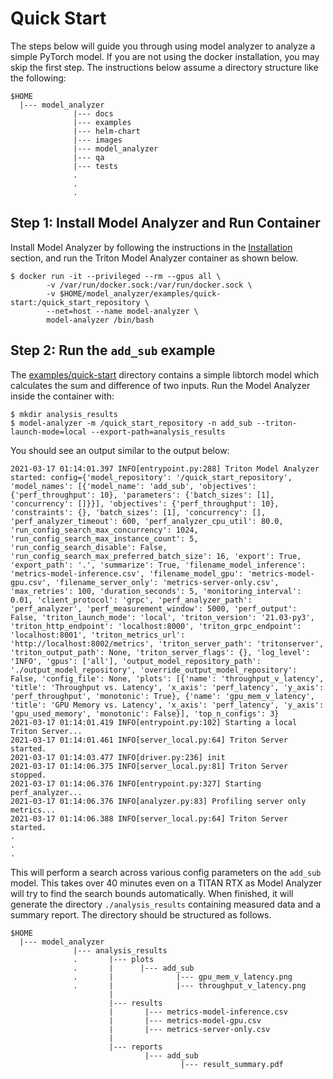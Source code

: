 <!--
Copyright (c) 2020-2021, NVIDIA CORPORATION. All rights reserved.

Licensed under the Apache License, Version 2.0 (the "License");
you may not use this file except in compliance with the License.
You may obtain a copy of the License at

    http://www.apache.org/licenses/LICENSE-2.0

Unless required by applicable law or agreed to in writing, software
distributed under the License is distributed on an "AS IS" BASIS,
WITHOUT WARRANTIES OR CONDITIONS OF ANY KIND, either express or implied.
See the License for the specific language governing permissions and
limitations under the License.
-->

# Quick Start

The steps below will guide you through using model analyzer to analyze a simple PyTorch model. If you are not using the docker installation, you may skip the first step. The instructions below assume a directory structure like the following:

```
$HOME
  |--- model_analyzer
              |--- docs
              |--- examples
              |--- helm-chart
              |--- images
              |--- model_analyzer
              |--- qa
              |--- tests
              .
              .
              .
```

## Step 1: Install Model Analyzer and Run Container

Install Model Analyzer by following the instructions in the [Installation](docs/install.md) section, and run the Triton Model Analyzer container as shown below. 

```
$ docker run -it --privileged --rm --gpus all \
        -v /var/run/docker.sock:/var/run/docker.sock \
        -v $HOME/model_analyzer/examples/quick-start:/quick_start_repository \
        --net=host --name model-analyzer \
        model-analyzer /bin/bash
```

## Step 2: Run the `add_sub` example

The [examples/quick-start](../examples/quick-start) directory contains a simple libtorch model which calculates the sum and difference of two inputs. Run the Model Analyzer inside the container with:

```
$ mkdir analysis_results
$ model-analyzer -m /quick_start_repository -n add_sub --triton-launch-mode=local --export-path=analysis_results
```

You should see an output similar to the output below:

```
2021-03-17 01:14:01.397 INFO[entrypoint.py:288] Triton Model Analyzer started: config={'model_repository': '/quick_start_repository', 'model_names': [{'model_name': 'add_sub', 'objectives': {'perf_throughput': 10}, 'parameters': {'batch_sizes': [1], 'concurrency': []}}], 'objectives': {'perf_throughput': 10}, 'constraints': {}, 'batch_sizes': [1], 'concurrency': [], 'perf_analyzer_timeout': 600, 'perf_analyzer_cpu_util': 80.0, 'run_config_search_max_concurrency': 1024, 'run_config_search_max_instance_count': 5, 'run_config_search_disable': False, 'run_config_search_max_preferred_batch_size': 16, 'export': True, 'export_path': '.', 'summarize': True, 'filename_model_inference': 'metrics-model-inference.csv', 'filename_model_gpu': 'metrics-model-gpu.csv', 'filename_server_only': 'metrics-server-only.csv', 'max_retries': 100, 'duration_seconds': 5, 'monitoring_interval': 0.01, 'client_protocol': 'grpc', 'perf_analyzer_path': 'perf_analyzer', 'perf_measurement_window': 5000, 'perf_output': False, 'triton_launch_mode': 'local', 'triton_version': '21.03-py3', 'triton_http_endpoint': 'localhost:8000', 'triton_grpc_endpoint': 'localhost:8001', 'triton_metrics_url': 'http://localhost:8002/metrics', 'triton_server_path': 'tritonserver', 'triton_output_path': None, 'triton_server_flags': {}, 'log_level': 'INFO', 'gpus': ['all'], 'output_model_repository_path': './output_model_repository', 'override_output_model_repository': False, 'config_file': None, 'plots': [{'name': 'throughput_v_latency', 'title': 'Throughput vs. Latency', 'x_axis': 'perf_latency', 'y_axis': 'perf_throughput', 'monotonic': True}, {'name': 'gpu_mem_v_latency', 'title': 'GPU Memory vs. Latency', 'x_axis': 'perf_latency', 'y_axis': 'gpu_used_memory', 'monotonic': False}], 'top_n_configs': 3}
2021-03-17 01:14:01.419 INFO[entrypoint.py:102] Starting a local Triton Server...
2021-03-17 01:14:01.461 INFO[server_local.py:64] Triton Server started.
2021-03-17 01:14:03.477 INFO[driver.py:236] init
2021-03-17 01:14:06.375 INFO[server_local.py:81] Triton Server stopped.
2021-03-17 01:14:06.376 INFO[entrypoint.py:327] Starting perf_analyzer...
2021-03-17 01:14:06.376 INFO[analyzer.py:83] Profiling server only metrics...
2021-03-17 01:14:06.388 INFO[server_local.py:64] Triton Server started.
.
.
.
```

This will perform a search across various config parameters on the `add_sub` model. This takes over 40 minutes even on a TITAN RTX as Model Analyzer will try to find the search bounds automatically. When finished, it will generate the directory `./analysis_results` containing measured data and a summary report. The directory should be structured as follows. 

```
$HOME
  |--- model_analyzer
              |--- analysis_results
              .       |--- plots
              .       |      |--- add_sub
              .       |              |--- gpu_mem_v_latency.png
              .       |              |--- throughput_v_latency.png
                      | 
                      |--- results
                      |       |--- metrics-model-inference.csv 
                      |       |--- metrics-model-gpu.csv 
                      |       |--- metrics-server-only.csv
                      |
                      |--- reports
                              |--- add_sub
                                      |--- result_summary.pdf
```
